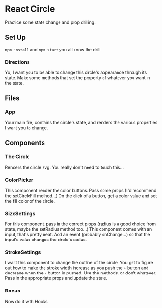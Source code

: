 # React Circle 

Practice some state change and prop drilling.

## Set Up

`npm install` and `npm start` you all know the drill

### Directions 
Yo, I want you to be able to change this circle's appearance through its state.
Make some methods that set the property of whatever you want in the state.

## Files

### App
Your main file, contains the circle's state, and renders the various properties I want you to change.

## Components

### The Circle

Renders the circle svg.
You really don't need to touch this...

### ColorPicker

This component render the color buttons.
Pass some props (I'd recommend the setCircleFill method...)
On the click of a button, get a color value and set the fill color of the circle.

### SizeSettings

For this component, pass in the correct props (radius is a good choice from state, maybe the setRadius method too...)
This component comes with an input, that's pretty neat.
Add an event (probably onChange...) so that the input's value changes the circle's radius.

### StrokeSettings

I want this component to change the outline of the circle. 
You get to figure out how to make the stroke width increase as you push the `+` button and decrease when the `-` button is pushed.
Use the methods, or don't whatever.
Pass in the appropriate props and update the state.

### Bonus 

Now do it with Hooks




